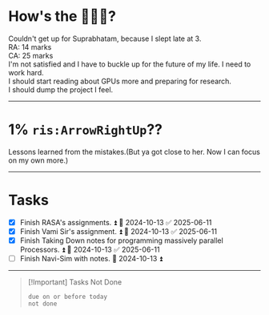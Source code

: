 # How's the 🌄🌅🌇?

Couldn't get up for Suprabhatam, because I slept late at 3.  
RA: 14 marks  
CA: 25 marks  
I'm not satisfied and I have to buckle up for the future of my life. I need to work hard.  
I should start reading about GPUs more and preparing for research.  
I should dump the project I feel.

---

# 1% `ris:ArrowRightUp`??

Lessons learned from the mistakes.(But ya got close to her. Now I can focus on my own more.)

---

# Tasks

- [x] Finish RASA's assignments. ⏫ 📅 2024-10-13 ✅ 2025-06-11
- [x] Finish Vami Sir's assignment. ⏫ 📅 2024-10-13 ✅ 2025-06-11
- [x] Finish Taking Down notes for programming massively parallel Processors. ⏫ 📅 2024-10-13 ✅ 2025-06-11
- [ ] Finish Navi-Sim with notes. 📅 2024-10-13 ⏫
---

> [!Important] Tasks Not Done
>
>```tasks
>due on or before today
>not done
